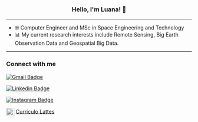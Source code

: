 <h3 align="center">Hello, I'm Luana! 👋</h3>


---
- 🤓 Computer Engineer and MSc in Space Engineering and Technology
- 📊 My current research interests include Remote Sensing, Big Earth Observation Data and Geospatial Big Data.

---

### Connect with me

[![Gmail Badge](https://img.shields.io/badge/-luanabeckerdaluz@gmail.com-c14438?style=flat&logo=Gmail&logoColor=white&link=mailto:luanabeckerdaluz@gmail.com)](mailto:luanabeckerdaluz@gmail.com)

[![Linkedin Badge](https://img.shields.io/badge/-Luana_Becker_da_Luz-blue?style=flat&logo=Linkedin&logoColor=white&link=https://www.linkedin.com/in/luanabeckerdaluz/)](https://www.linkedin.com/in/luanabeckerdaluz/)

[![Instagram Badge](https://img.shields.io/badge/-@luanalbdl-purple?style=flat&logo=instagram&logoColor=white&link=https://instagram.com/luanalbdl/)](https://instagram.com/luanalbdl)

[<img align="center" alt="luanabeckerdaluz | Lattes" width="22px" src="https://ufmg.br/thumbor/jKht0gK_EKiWGANsvxCB7ORa9_4=/27x0:396x247/712x474/https://ufmg.br/storage/d/4/9/9/d499bf9074133db295373575066f97e4_15622676670826_972558144.png"/>](http://lattes.cnpq.br/2242180170816521) <a href="http://lattes.cnpq.br/2242180170816521"> Currículo Lattes</a>
